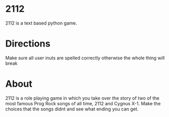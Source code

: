 # 2112
2112 is a text based python game.
# Directions
Make sure all user inuts are spelled correctly otherwise the whole
thing will break
# About
2112 is a role playing game in which you take over the story of two of the most famous Prog Rock songs of all time, 2112 and Cygnus X-1.
Make the choices that the songs didnt and see what ending you can get.
